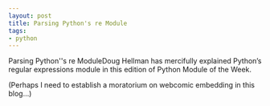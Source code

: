 ```yaml
---
layout: post
title: Parsing Python's re Module
tags:
- python
---
```

Parsing Python''s re ModuleDoug Hellman has mercifully explained Python’s regular expressions module in this edition of Python Module of the Week.



(Perhaps I need to establish a moratorium on webcomic embedding in this blog…)
